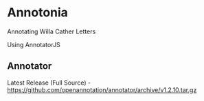 # Annotonia
Annotating Willa Cather Letters

Using AnnotatorJS

## Annotator
Latest Release (Full Source) - https://github.com/openannotation/annotator/archive/v1.2.10.tar.gz

